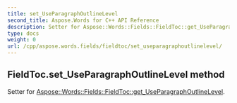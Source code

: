 ```yaml
---
title: set_UseParagraphOutlineLevel
second_title: Aspose.Words for C++ API Reference
description: Setter for Aspose::Words::Fields::FieldToc::get_UseParagraphOutlineLevel. 
type: docs
weight: 0
url: /cpp/aspose.words.fields/fieldtoc/set_useparagraphoutlinelevel/
---
```

## FieldToc.set_UseParagraphOutlineLevel method


Setter for [Aspose::Words::Fields::FieldToc::get_UseParagraphOutlineLevel](./get_useparagraphoutlinelevel/).

